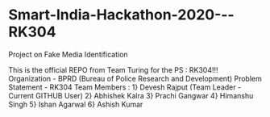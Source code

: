 # Smart-India-Hackathon-2020---RK304
Project on Fake Media Identification

 This is the official REPO from Team Turing for the PS : RK304!!!
 Organization - BPRD (Bureau of Police Research and Development)
 Problem Statement - RK304
 Team Members :
  1} Devesh Rajput (Team Leader - Current GITHUB User)
  2} Abhishek Kalra
  3} Prachi Gangwar
  4} Himanshu Singh
  5} Ishan Agarwal
  6} Ashish Kumar
